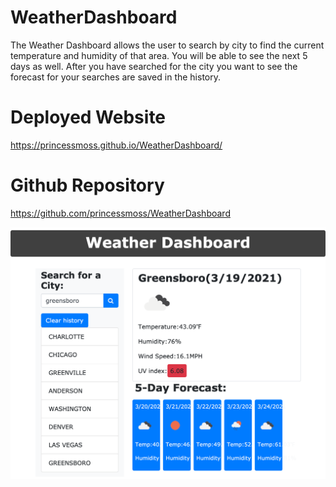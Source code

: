 # WeatherDashboard
The Weather Dashboard allows the user to search by city to find the current temperature and humidity of that area. You will be able to see the next 5 days as well. After you have searched for the city you want to see the forecast for your searches are saved in the history. 

# Deployed Website 
https://princessmoss.github.io/WeatherDashboard/

# Github Repository
https://github.com/princessmoss/WeatherDashboard


![screenshot of webpage](assets/images/WeatherDashboard.png)